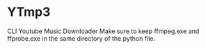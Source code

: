 # YTmp3
CLI Youtube Music Downloader
Make sure to keep ffmpeg.exe and ffprobe.exe in the same directory of the python file.
